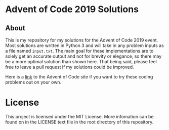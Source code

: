 # Advent of Code 2019 Solutions

## About
This is my repository for my solutions for the Advent of Code 2019 event.
Most solutions are written in Python 3 and will take in any problem inputs as a 
file named `input.txt`. The main goal for these implementations are to solely 
get an accurate output and not for brevity or elegance, so there may be a more optimal 
solution than shown here. That being said, please feel free to leave a pull 
request if my solutions could be improved.  

Here is a [link](https://adventofcode.com/) to the Advent of Code site if you 
want to try these coding problems out on your own.

# License
This project is licensed under the MIT License. More infomation can be found on
in the LICENSE text file in the root directory of this repository.
